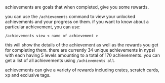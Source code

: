 <script>
  import DocsTemplate from "$lib/components/docs/DocsTemplate.svelte"
  import Achievements from "./achievements.svelte"
  import DocsHeader from '$lib/components/docs/DocsHeader.svelte';
</script>

<DocsTemplate title='achievements' />

achievements are goals that when completed, give you some rewards.

<DocsHeader header='h2' text="how can i see achievements?"/>

you can use the `/achievements` command to view your unlocked achievements and your progress on them. if you want to know about a particular achievement, you can use:

```
/achievements view < name of achievement >
```

this will show the details of the achievement as well as the rewards you get for completing them. there are currently 34 unique achievements in nypsi with each having 5 levels amounting to a total of 170 achievements. you can get a list of all achievements using `/achievements all`.

<DocsHeader header='h2' text="what rewards can i get from achievements?" />

achievements can give a variety of rewards including crates, scratch cards, xp and exclusive tags.

<DocsHeader header='h2' text="all achievements" />

<Achievements />
